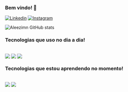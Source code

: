 ### Bem vindo! 👋

[![Linkedin](https://img.shields.io/badge/LinkedIn-0077B5?style=for-the-badge&logo=linkedin&logoColor=white)](https://www.linkedin.com/in/alexandre-zanirato-36375b216/)
[![Instagram](https://img.shields.io/badge/Instagram-E4405F?style=for-the-badge&logo=instagram&logoColor=white)](https://www.instagram.com/aleexandre_zanirato/)


![Aleezimn GitHub stats](https://github-readme-stats.vercel.app/api?username=Aleezimn&show_icons=true&theme=dracula)


### Tecnologias que uso no dia a dia!

<div style=display: "inline_block"><br/>
  <img align="center" src="https://img.shields.io/badge/HTML5-E34F26?style=for-the-badge&logo=html5&logoColor=white">
  <img align="center" src="https://img.shields.io/badge/JavaScript-F7DF1E?style=for-the-badge&logo=javascript&logoColor=black">
  <img align="center" src="https://img.shields.io/badge/CSS3-1572B6?style=for-the-badge&logo=css3&logoColor=white">
</div>


### Tecnologias que estou aprendendo no momento!

<div style=display: "inline_block"><br/>
  <img align="center" src="https://img.shields.io/badge/TypeScript-007ACC?style=for-the-badge&logo=typescript&logoColor=white">
  <img align="center" src="https://img.shields.io/badge/Angular-DD0031?style=for-the-badge&logo=angular&logoColor=white">
 
</div>
